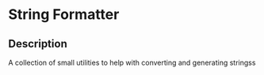 # String Formatter

## Description

A collection of small utilities to help with converting and generating stringss
